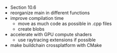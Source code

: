 
- Section 10.6
- reorganize main in different functions
- improve compilation time
  - move as much code as possible in .cpp files
  - create blobs
- accelerate with GPU compute shaders
  - use raytracing extensions if possible
- make buildchain crossplatform with CMake